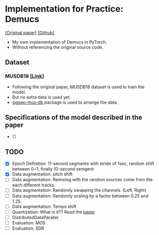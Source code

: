 # Implementation for Practice: Demucs
[[Original paper]](https://arxiv.org/pdf/1911.13254.pdf) [[Github]](https://github.com/facebookresearch/demucs)
- My own implementation of Demucs in PyTorch.
- Without referencing the original source code.


## Dataset
### MUSDB18 [[Link]](https://sigsep.github.io/datasets/musdb.html)
- Following the original paper, MUSDB18 dataset is used to train the model.
- But no extra data is used yet.
- [sigsep-mus-db](https://github.com/sigsep/sigsep-mus-db) package is used to arrange the data.

## Specifications of the model described in the paper
- [ ] 

## TODO
- [x] Epoch Definition: 11-second segments with stride of 1sec, random shift between 0~1, finally 10-second semgent.
- [x] Data augmentation: pitch shift
- [ ] Data augmentation: Remixing with the random sources come from the each different tracks.
- [ ] Data augmentation: Randomly swapping the channels. (Left, Right)
- [ ] Data augmentation: Randomly scaling by a factor between 0.25 and 1.25.
- [ ] Data augmentation: Tempo shift
- [ ] Quantization: What is it?? Read the [paper](https://arxiv.org/abs/2104.09987)
- [ ] DistributedDataParallel
- [ ] Evaluation: MOS
- [ ] Evaluation: SDR
